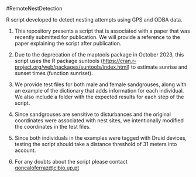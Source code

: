 #RemoteNestDetection

R script developed to detect nesting attempts using GPS and ODBA data.

1. This repository presents a script that is associated with a paper that was recently submitted for publication. We will provide a reference to the paper explaining the script after publication.

2. Due to the deprecation of the maptools package in October 2023, this script uses the R package suntools (https://cran.r-project.org/web/packages/suntools/index.html) to estimate sunrise and sunset times (function sunriset).

3. We provide test files for both male and female sandgrouses, along with an example of the dictionary that adds information for each individual. We also include a folder with the expected results for each step of the script.

4. Since sandgrouses are sensitive to disturbances and the original coordinates were associated with nest sites, we intentionally modified the coordinates in the test files.

5. Since both individuals in the examples were tagged with Druid devices, testing the script should take a distance threshold of 31 meters into account.

6. For any doubts about the script please contact goncaloferraz@cibio.up.pt

   

